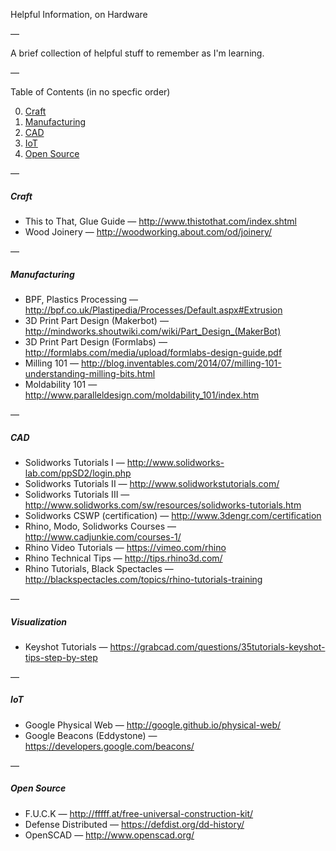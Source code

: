 Helpful Information, on Hardware

—

A brief collection of helpful stuff to remember as I'm learning.

—

Table of Contents (in no specfic order)

0. [Craft](#craft)
1. [Manufacturing](#manufacturing)
2. [CAD](#cad)
3. [IoT](#iot)
4. [Open Source](#open-source)

—

##### Craft

- This to That, Glue Guide — http://www.thistothat.com/index.shtml
- Wood Joinery — http://woodworking.about.com/od/joinery/

—

##### Manufacturing

- BPF, Plastics Processing — http://bpf.co.uk/Plastipedia/Processes/Default.aspx#Extrusion
- 3D Print Part Design (Makerbot) — http://mindworks.shoutwiki.com/wiki/Part_Design_(MakerBot)
- 3D Print Part Design (Formlabs) — http://formlabs.com/media/upload/formlabs-design-guide.pdf
- Milling 101 — http://blog.inventables.com/2014/07/milling-101-understanding-milling-bits.html
- Moldability 101 — http://www.paralleldesign.com/moldability_101/index.htm

—

##### CAD

- Solidworks Tutorials I — http://www.solidworks-lab.com/ppSD2/login.php
- Solidworks Tutorials II — http://www.solidworkstutorials.com/
- Solidworks Tutorials III — http://www.solidworks.com/sw/resources/solidworks-tutorials.htm
- Solidworks CSWP (certification) — http://www.3dengr.com/certification
- Rhino, Modo, Solidworks Courses — http://www.cadjunkie.com/courses-1/
- Rhino Video Tutorials — https://vimeo.com/rhino
- Rhino Technical Tips — http://tips.rhino3d.com/
- Rhino Tutorials, Black Spectacles — http://blackspectacles.com/topics/rhino-tutorials-training

—

##### Visualization

- Keyshot Tutorials — https://grabcad.com/questions/35tutorials-keyshot-tips-step-by-step

—

##### IoT

- Google Physical Web — http://google.github.io/physical-web/
- Google Beacons (Eddystone) — https://developers.google.com/beacons/

—

##### Open Source

- F.U.C.K — http://fffff.at/free-universal-construction-kit/
- Defense Distributed — https://defdist.org/dd-history/
- OpenSCAD — http://www.openscad.org/
